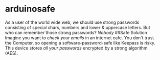 # arduinosafe
As a user of the world wide web, we should use strong passwords consisting of 
special chars, numbers and lower & uppercase letters. But who can remember´those 
strong passwords? *Nobody*
##Safe Solution
Imagine you want to *check your emails* in an internet cafe. You don't trust the 
Computer, so opening a software-password-safe like Keepass is risky. This device 
stores *all your passwords* encrypted by a strong algorithm (AES).
